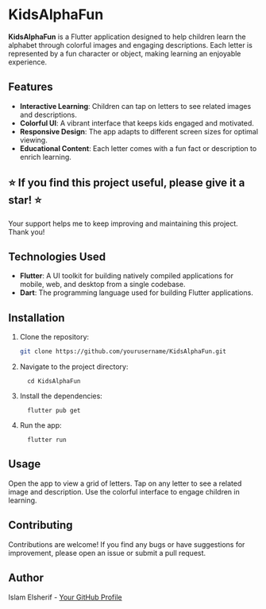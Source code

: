 # KidsAlphaFun

**KidsAlphaFun** is a Flutter application designed to help children learn the alphabet through colorful images and engaging descriptions. Each letter is represented by a fun character or object, making learning an enjoyable experience.

## Features

- **Interactive Learning**: Children can tap on letters to see related images and descriptions.
- **Colorful UI**: A vibrant interface that keeps kids engaged and motivated.
- **Responsive Design**: The app adapts to different screen sizes for optimal viewing.
- **Educational Content**: Each letter comes with a fun fact or description to enrich learning.


## ⭐️ If you find this project useful, please give it a star! ⭐️
Your support helps me to keep improving and maintaining this project. Thank you!


## Technologies Used

- **Flutter**: A UI toolkit for building natively compiled applications for mobile, web, and desktop from a single codebase.
- **Dart**: The programming language used for building Flutter applications.

## Installation

1. Clone the repository:

   ```bash
   git clone https://github.com/yourusername/KidsAlphaFun.git

2. Navigate to the project directory:

         cd KidsAlphaFun

4. Install the dependencies:

         flutter pub get

6. Run the app:

         flutter run

## Usage
Open the app to view a grid of letters.
Tap on any letter to see a related image and description.
Use the colorful interface to engage children in learning.

## Contributing
Contributions are welcome! If you find any bugs or have suggestions for improvement, please open an issue or submit a pull request.

## Author
Islam Elsherif - [Your GitHub Profile](https://github.com/Islam-Ragab015)
